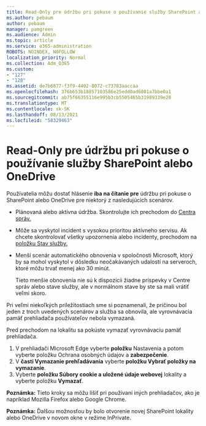 ```yaml
---
title: Read-Only pre údržbu pri pokuse o používanie služby SharePoint alebo OneDrive
ms.author: pebaum
author: pebaum
manager: pamgreen
ms.audience: Admin
ms.topic: article
ms.service: o365-administration
ROBOTS: NOINDEX, NOFOLLOW
localization_priority: Normal
ms.collection: Adm_O365
ms.custom:
- "127"
- "128"
ms.assetid: de7b6877-f3f9-4402-8072-c73783aaccaa
ms.openlocfilehash: 376b653b18857103586e25edd0ad6801a7bbe0a1
ms.sourcegitcommit: ab75f66355116e995b3cb5505465b31989339e28
ms.translationtype: MT
ms.contentlocale: sk-SK
ms.lasthandoff: 08/13/2021
ms.locfileid: "58329463"
---
```

# <a name="read-only-for-maintenance-message-when-attempting-to-use-sharepoint-or-onedrive"></a>Read-Only pre údržbu pri pokuse o používanie služby SharePoint alebo OneDrive

Používatelia môžu dostať hlásenie **iba na čítanie pre** údržbu pri pokuse o SharePoint alebo OneDrive pre niektorý z nasledujúcich scenárov. 

-   Plánovaná alebo aktívna údržba.  Skontrolujte ich prechodom do [Centra správ.](https://portal.office.com/adminportal/home#/messagecenter)
-   Môže sa vyskytol incident s vysokou prioritou aktívneho servisu. Ak chcete skontrolovať všetky upozornenia alebo incidenty, prechodom na [položku Stav služby.](https://portal.office.com/adminportal/home#/servicehealth)
-   Menší scenár automatického obnovenia v spoločnosti Microsoft, ktorý by sa mohol vyskytol v dôsledku neočakávaných udalostí na serveroch, ktoré môžu trvať menej ako 30 minút. 
    
    Tieto menšie obnovenia nie sú k dispozícii žiadne príspevky v Centre správ alebo stave služby, ale v normálnom stave by ste sa mali vrátiť veľmi skoro.

Pri veľmi niekoľkých príležitostiach sme si poznamenali, že príčinou bol jeden z troch uvedených scenárov a služba sa obnovila, ale vyrovnávacia pamäť prehliadača používateľov nebola vymazaná.

Pred prechodom na lokalitu sa pokúste vymazať vyrovnávaciu pamäť prehliadača.

1. V prehliadači Microsoft Edge vyberte **položku** Nastavenia a potom vyberte položku Ochrana osobných údajov a **zabezpečenie**.
2. V **časti Vymazanie prehľadávania** vyberte **položku Vybrať položky na vymazanie**.
3. Vyberte **položku Súbory cookie a uložené údaje webovej** lokality a vyberte položku **Vymazať**.

**Poznámka:** Tieto kroky sa môžu líšiť pri používaní iných prehliadačov, ako je napríklad Mozilla Firefox alebo Google Chrome.

**Poznámka:** Ďalšou možnosťou by bolo otvorenie novej SharePoint lokality alebo OneDrive v novom okne v režime InPrivate.